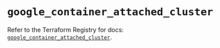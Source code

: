 # `google_container_attached_cluster`

Refer to the Terraform Registry for docs: [`google_container_attached_cluster`](https://registry.terraform.io/providers/hashicorp/google/6.36.0/docs/resources/container_attached_cluster).
